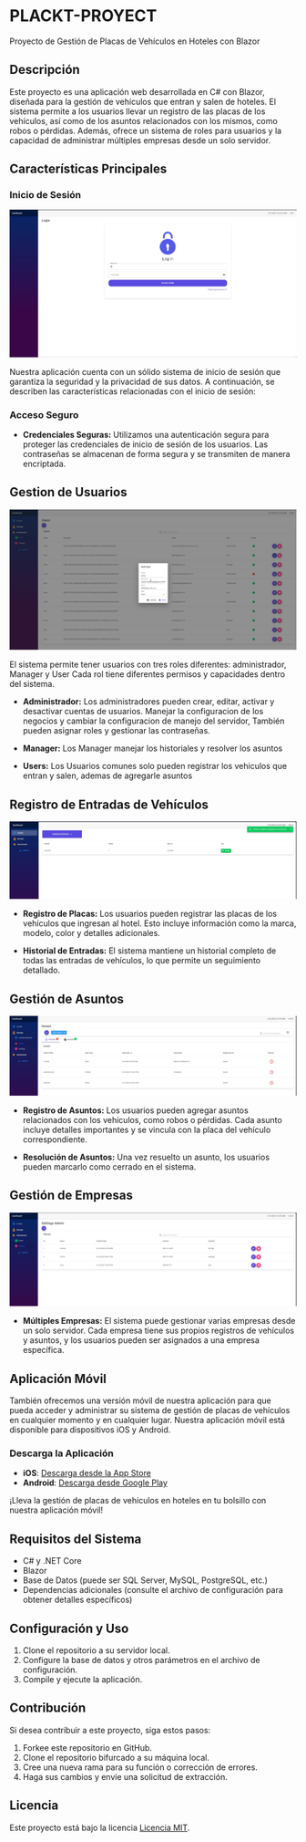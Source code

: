 # PLACKT-PROYECT
Proyecto de Gestión de Placas de Vehículos en Hoteles con Blazor

## Descripción

Este proyecto es una aplicación web desarrollada en C# con Blazor, diseñada para la gestión de vehículos que entran y salen de hoteles. El sistema permite a los usuarios llevar un registro de las placas de los vehículos, así como de los asuntos relacionados con los mismos, como robos o pérdidas. Además, ofrece un sistema de roles para usuarios y la capacidad de administrar múltiples empresas desde un solo servidor.

## Características Principales

### Inicio de Sesión
![Gestión de Usuarios](/App_Images/LOGIN%20PAGE.jpg)

Nuestra aplicación cuenta con un sólido sistema de inicio de sesión que garantiza la seguridad y la privacidad de sus datos. A continuación, se describen las características relacionadas con el inicio de sesión:
### Acceso Seguro

- **Credenciales Seguras:** Utilizamos una autenticación segura para proteger las credenciales de inicio de sesión de los usuarios. Las contraseñas se almacenan de forma segura y se transmiten de manera encriptada.


## Gestion de Usuarios 
![Gestión de Usuarios](/App_Images/Edit_User.jpg)

El sistema permite tener usuarios con tres roles diferentes: administrador, Manager y User Cada rol tiene diferentes permisos y capacidades dentro del sistema.

- **Administrador:** Los administradores pueden crear, editar, activar y desactivar cuentas de usuarios. Manejar la configuracion de los negocios y cambiar la configuracion de manejo del servidor, También pueden asignar roles y gestionar las contraseñas.
  
- **Manager:** Los Manager manejar los historiales y resolver los asuntos
  
- **Users:** Los Usuarios comunes solo pueden registrar los vehiculos que entran y salen, ademas de agregarle asuntos


## Registro de Entradas de Vehículos

![Registro de Entradas de Vehículos](/App_Images/add_arrival2.jpg)

- **Registro de Placas:** Los usuarios pueden registrar las placas de los vehículos que ingresan al hotel. Esto incluye información como la marca, modelo, color y detalles adicionales.

- **Historial de Entradas:** El sistema mantiene un historial completo de todas las entradas de vehículos, lo que permite un seguimiento detallado.


## Gestión de Asuntos

![Gestión de Asuntos](/App_Images/ISSUESPENDING.jpg)

- **Registro de Asuntos:** Los usuarios pueden agregar asuntos relacionados con los vehículos, como robos o pérdidas. Cada asunto incluye detalles importantes y se vincula con la placa del vehículo correspondiente.

- **Resolución de Asuntos:** Una vez resuelto un asunto, los usuarios pueden marcarlo como cerrado en el sistema.


## Gestión de Empresas

![Gestión de Empresas](/App_Images/Clients_page.jpg)

- **Múltiples Empresas:** El sistema puede gestionar varias empresas desde un solo servidor. Cada empresa tiene sus propios registros de vehículos y asuntos, y los usuarios pueden ser asignados a una empresa específica.


## Aplicación Móvil

También ofrecemos una versión móvil de nuestra aplicación para que pueda acceder y administrar su sistema de gestión de placas de vehículos en cualquier momento y en cualquier lugar. Nuestra aplicación móvil está disponible para dispositivos iOS y Android.


### Descarga la Aplicación

- **iOS**: [Descarga desde la App Store](enlace_de_la_app_ios)
- **Android**: [Descarga desde Google Play](enlace_de_la_app_android)

¡Lleva la gestión de placas de vehículos en hoteles en tu bolsillo con nuestra aplicación móvil!



## Requisitos del Sistema

- C# y .NET Core
- Blazor
- Base de Datos (puede ser SQL Server, MySQL, PostgreSQL, etc.)
- Dependencias adicionales (consulte el archivo de configuración para obtener detalles específicos)


## Configuración y Uso

1. Clone el repositorio a su servidor local.
2. Configure la base de datos y otros parámetros en el archivo de configuración.
3. Compile y ejecute la aplicación.


## Contribución

Si desea contribuir a este proyecto, siga estos pasos:

1. Forkee este repositorio en GitHub.
2. Clone el repositorio bifurcado a su máquina local.
3. Cree una nueva rama para su función o corrección de errores.
4. Haga sus cambios y envíe una solicitud de extracción.

## Licencia

Este proyecto está bajo la licencia [Licencia MIT](LICENSE).
